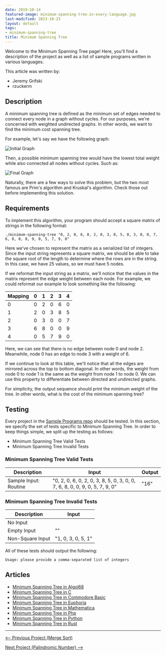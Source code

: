 ```yaml
---
date: 2019-10-14
featured-image: minimum-spanning-tree-in-every-language.jpg
last-modified: 2023-10-23
layout: default
tags:
- minimum-spanning-tree
title: Minimum Spanning Tree
---
```


Welcome to the Minimum Spanning Tree page! Here, you'll find a description of the project as well as a list of sample programs written in various languages.

This article was written by:

- Jeremy Grifski
- rzuckerm

## Description

A minimum spanning tree is defined as the minimum set of edges needed to connect
every node in a graph without cycles. For our purposes, we're concerned with
weighted undirected graphs. In other words, we want to find the minimum cost
spanning tree.

For example, let's say we have the following graph:

![Initial Graph](https://www.simplilearn.com/ice9/free_resources_article_thumb/Prim%27s_Algorithm/Graph_G_for_Constructing_MST.png)

Then, a possible minimum spanning tree would have the lowest total weight
while also connected all nodes without cycles. Such as:

![Final Graph](https://www.simplilearn.com/ice9/free_resources_article_thumb/Prim%27s_Algorithm/Final_MST.png)

Naturally, there are a few ways to solve this problem, but the two most famous
are Prim's algorithm and Kruskal's algorithm. Check those out before implementing
this solution.


## Requirements

To implement this algorithm, your program should accept a square matrix of
strings in the following format:

```console
./minimum-spanning-tree "0, 2, 0, 6, 0, 2, 0, 3, 8, 5, 0, 3, 0, 0, 7, 6, 8, 0, 0, 9, 0, 5, 7, 9, 0"
```

Here we've chosen to represent the matrix as a serialized list of integers. Since
the input string represents a square matrix, we should be able to take the
square root of the length to determine where the rows are in the string. In this
case, we have 25 values, so we must have 5 nodes.

If we reformat the input string as a matrix, we'll notice that the values in the
matrix represent the edge weight between each node. For example, we
could reformat our example to look something like the following:

| Mapping | 0   | 1   | 2   | 3   | 4   |
| ------- | --- | --- | --- | --- | --- |
| 0       | 0   | 2   | 0   | 6   | 0   |
| 1       | 2   | 0   | 3   | 8   | 5   |
| 2       | 0   | 3   | 0   | 0   | 7   |
| 3       | 6   | 8   | 0   | 0   | 9   |
| 4       | 0   | 5   | 7   | 9   | 0   |

Here, we can see that there is no edge between node 0 and node 2. Meanwhile,
node 0 has an edge to node 3 with a weight of 6.

If we continue to look at this table, we'll notice that all the edges are mirrored
across the top to bottom diagonal. In other words, the weight from node 0 to node
1 is the same as the weight from node 1 to node 0. We can use this property to
differentiate between directed and undirected graphs.

For simplicity, the output sequence should print the minimum weight of the tree.
In other words, what is the cost of the minimum spanning tree?


## Testing

Every project in the [Sample Programs repo](https://github.com/TheRenegadeCoder/sample-programs) should be tested.
In this section, we specify the set of tests specific to Minimum Spanning Tree.
In order to keep things simple, we split up the testing as follows:

- Minimum Spanning Tree Valid Tests
- Minimum Spanning Tree Invalid Tests

### Minimum Spanning Tree Valid Tests

| Description | Input | Output |
| ----------- | ----- | ------ |
| Sample Input: Routine | "0, 2, 0, 6, 0, 2, 0, 3, 8, 5, 0, 3, 0, 0, 7, 6, 8, 0, 0, 9, 0, 5, 7, 9, 0" | "16" |

### Minimum Spanning Tree Invalid Tests

| Description | Input |
| ----------- | ----- |
| No Input |  |
| Empty Input | "" |
| Non-Square Input | "1, 0, 3, 0, 5, 1" |

All of these tests should output the following:

```
Usage: please provide a comma-separated list of integers
```


## Articles

- [Minimum Spanning Tree in Algol68](https://sampleprograms.io/projects/minimum-spanning-tree/algol68)
- [Minimum Spanning Tree in C](https://sampleprograms.io/projects/minimum-spanning-tree/c)
- [Minimum Spanning Tree in Commodore Basic](https://sampleprograms.io/projects/minimum-spanning-tree/commodore-basic)
- [Minimum Spanning Tree in Euphoria](https://sampleprograms.io/projects/minimum-spanning-tree/euphoria)
- [Minimum Spanning Tree in Mathematica](https://sampleprograms.io/projects/minimum-spanning-tree/mathematica)
- [Minimum Spanning Tree in Php](https://sampleprograms.io/projects/minimum-spanning-tree/php)
- [Minimum Spanning Tree in Python](https://sampleprograms.io/projects/minimum-spanning-tree/python)
- [Minimum Spanning Tree in Rust](https://sampleprograms.io/projects/minimum-spanning-tree/rust)

***

<nav class="project-nav">

<div id="prev" markdown="1">

[<-- Previous Project (Merge Sort)](https://sampleprograms.io/projects/merge-sort)

</div>

<div id="next" markdown="1">

[Next Project (Palindromic Number) -->](https://sampleprograms.io/projects/palindromic-number)

</div>

</nav>